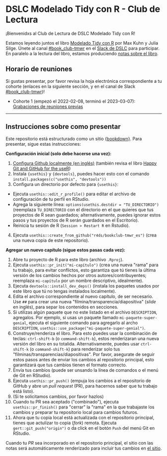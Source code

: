 # DSLC Modelado Tidy con R - Club de Lectura

¡Bienvenidxs al Club de Lectura de DSLC Modelado Tidy con R!

Estamos leyendo juntos el libro [Modelado Tidy con R](https://www.tmwr.org/) por Max Kuhn y Julia Silge.
Únete al canal [#book_club-tmwr](https://dslcio.slack.com/archives/C01H9SLA48M) en el [Slack de DSLC](https://dslc.io/join) para participar.
En paralelo a la lectura del libro, estamos produciendo [notas sobre el libro](https://r4ds.github.io/bookclub-tmwr_es/).

## Horario de reuniones

Si gustas presentar, por favor revisa la hoja electrónica correspondiente a tu cohorte (enlaces en la siguiente sección, y en el canal de Slack [#book_club-tmwr](https://dslcio.slack.com/archives/C01H9SLA48M))!

- Cohorte 1 (empezó el 2022-02-08, terminó el 2023-03-07): [Grabaciones de reuniones previas](https://www.youtube.com/playlist?list=PL3x6DOfs2NGhd1Gli-IANpVZ9z6Zz5AAu)


<hr>  

## Instrucciones sobre como presentar

Este repositorio está estructurado como un sitio [{bookdown}](https://CRAN.R-project.org/package=bookdown).
Para presentar, sigue estas instrucciones:

**Configuración inicial (solo debe hacerse una vez):**

1. [Configura Github localmente (en inglés)](https://www.youtube.com/watch?v=hNUNPkoledI) (también revisa el libro [Happy Git and GitHub for the useR](https://happygitwithr.com/github-acct.html))
2. Instala `{usethis}` y `{devtools}`, puedes hacer esto con el comando `install.packages(c("usethis", "devtools"))`
3. Configura un directorio por defecto para `{usethis}`:
  - Ejecuta `usethis::edit_r_profile()` para editar el archivo de configuración de tu perfil en RStudio.
  - Agrega la siguiente línea: `options(usethis.destdir = "TU_DIRECTORIO")` (reemplaza `TU_DIRECTORIO` con el directorio en el que quieres que tus proyectos de R sean guardados; alternativamente, puedes ignorar estos pasos y tus proyectos de R serán guardados en el Escritorio).
  - Reinicia tu sesión de R (`Session > Restart R` en Rstudio).
4. Ejecuta `usethis::create_from_github("r4ds/bookclub-tmwr_es")` (crea una nueva copia de este repositorio).

**Agregar un nuevo capítulo (sigue estos pasas cada vez):**

1. Abre tu proyecto de R para este libro (archivo `.Rproj`).
2. Ejecuta `usethis::pr_init("mi-capítulo")` (crea una nueva "rama" para tu trabajo, para evitar conflictos, esto garantiza que tú tienes la última versión de los cambios hechos por otros autores/contribuyentes; reemplaza `mi-capítulo` por un nombre descriptivo, idealmente).
3. Ejecuta `devtools::install_dev_deps()` (instala los paquetes usados por este libro que tú no tengas instalados localmente).
4. Edita el archivo correspondiente al nuevo capítulo, de ser necesario. Use `##` para crear una nueva "filmina/transparencia/diapositiva" (*slide* en inglés), para separ los contenidos en secciones.
5. Si utilizas algún paquete que no este listado en el archivo `DESCRIPTION`, agregalos. Por ejemplo, si usas un paquete llamado `mi-paquete-super-genial`, ejecuta el siguiente comando para agregarlo al archo `DESCRIPTION`, `usethis::use_package("mi-paquete-super-genial")`.
6. Construye/renderiza el libro. Para esto puedes usar la combinación de teclas: `ctrl-shift-b` (o `command-shift-b`), estos renderizaran una nueva versión del libro en su totalida. Alternativamente, puedes usar `ctrl-shift-k` (o `command-shift-k`) para renderizar solo tus "filminas/transparencias/diapositivas". Por favor, asegurate de seguir estos pasos antes de enviar los cambios al repositorio principal, esto garantizará que tus cambios tienen el formato correcto.
7. Envía tus cambios (puede ser unsando la línea de comandos o el menú de Git en RStudio).
8. Ejecuta `usethis::pr_push()` (empuja los cambios a el repositorio de GitHub y abre un *pull request* (PR), para hacernos saber que tu trabajo está listo).
9. (Si te solicitamos cambios, por favor hazlos)
10. Cuando tu PR sea aceptado ("combinado"), ejecuta `usethis::pr_finish()` para "cerrar" la "rama" en la que trabajaste los cambios y preparar tu repositorio local para cambios futuros.
11. Ahora que tu copia local está actualizada con el repositorio principal, tienes que actulizar to copia (*fork*) remota. Ejecuta `gert::git_push("origin")` o da click en el botón `Push` del menú Git en RStudio.

Cuando tu *PR* sea incorporado en el repositorio principal, el sitio con las notas será automáticamente renderizado para incluir tus cambios en [el sitio](https://r4ds.github.io/bookclub-tmwr_es/).
